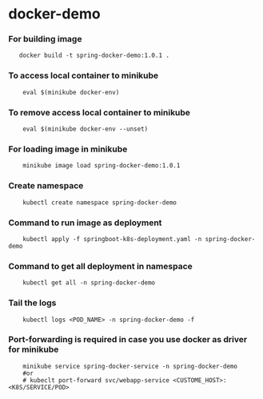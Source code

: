 # docker-demo

### For building image
```
   docker build -t spring-docker-demo:1.0.1 .
```

### To access local container to minikube 
```
    eval $(minikube docker-env)
```

### To remove access local container to minikube
```
    eval $(minikube docker-env --unset)
```

### For loading image in minikube 
```
    minikube image load spring-docker-demo:1.0.1
```

### Create namespace 
```
    kubectl create namespace spring-docker-demo
```

### Command to run image as deployment  
```
    kubectl apply -f springboot-k8s-deployment.yaml -n spring-docker-demo
```

### Command to get all deployment in namespace 
```
    kubectl get all -n spring-docker-demo
```

### Tail the logs 
```
    kubectl logs <POD_NAME> -n spring-docker-demo -f 
```

### Port-forwarding is required in case you use docker as driver for minikube
```
    minikube service spring-docker-service -n spring-docker-demo
    #or
    # kubeclt port-forward svc/webapp-service <CUSTOME_HOST>:<K8S/SERVICE/POD>
```